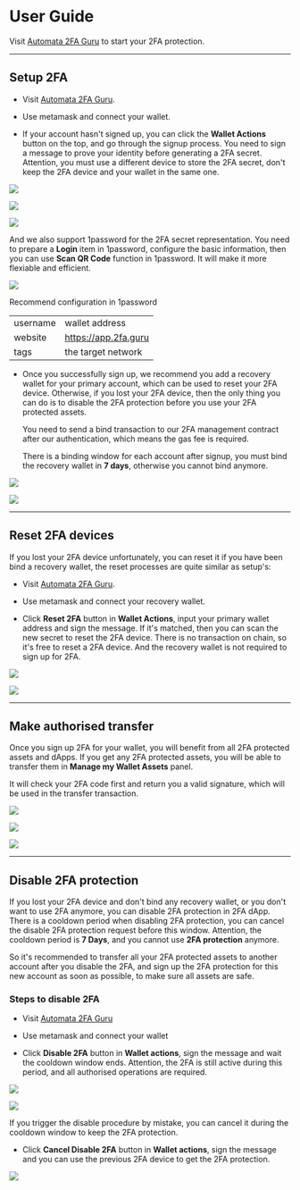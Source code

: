 # User Guide

Visit [Automata 2FA Guru](https://app.2fa.guru) to start your 2FA protection.

---

## Setup 2FA
- Visit [Automata 2FA Guru](https://app.2fa.guru).

- Use metamask and connect your wallet.

- If your account hasn't signed up, you can click the **Wallet Actions** button on the top, and go through the signup process. You need to sign a message to prove your identity before generating a 2FA secret. Attention, you must use a different device to store the 2FA secret, don't keep the 2FA device and your wallet in the same one.

![](../../assets/2fa/setup-1.png)

![](../../assets/2fa/setup-2.png)

![](../../assets/2fa/setup-3.png)

And we also support 1password for the 2FA secret representation. You need to prepare a **Login** item in 1password, configure the basic information, then you can use **Scan QR Code** function in 1password. It will make it more flexiable and efficient.

![](../../assets/2fa/1password.png)

Recommend configuration in 1password

| | |
| --- | --- |
| username | wallet address |
| website | https://app.2fa.guru |
| tags | the target network |

- Once you successfully sign up, we recommend you add a recovery wallet for your primary account, which can be used to reset your 2FA device. Otherwise, if you lost your 2FA device, then the only thing you can do is to disable the 2FA protection before you use your 2FA protected assets.

  You need to send a bind transaction to our 2FA management contract after our authentication, which means the gas fee is required.

  There is a binding window for each account after signup, you must bind the recovery wallet in **7 days**, otherwise you cannot bind anymore.

![](../../assets/2fa/bind-1.png)

![](../../assets/2fa/bind-2.png)

---

## Reset 2FA devices

If you lost your 2FA device unfortunately, you can reset it if you have been bind a recovery wallet, the reset processes are quite similar as setup's:

- Visit [Automata 2FA Guru](https://app.2fa.guru).

- Use metamask and connect your recovery wallet.

- Click **Reset 2FA** button in **Wallet Actions**, input your primary wallet address and sign the message. If it's matched, then you can scan the new secret to reset the 2FA device. There is no transaction on chain, so it's free to reset a 2FA device. And the recovery wallet is not required to sign up for 2FA.

![](../../assets/2fa/reset-1.png)

![](../../assets/2fa/reset-2.png)

---

## Make authorised transfer

Once you sign up 2FA for your wallet, you will benefit from all 2FA protected assets and dApps. If you get any 2FA protected assets, you will be able to transfer them in **Manage my Wallet Assets** panel.

It will check your 2FA code first and return you a valid signature, which will be used in the transfer transaction.

![](../../assets/2fa/transfer-1.png)

![](../../assets/2fa/transfer-2.png)

![](../../assets/2fa/transfer-3.png)

---

## Disable 2FA protection

If you lost your 2FA device and don't bind any recovery wallet, or you don't want to use 2FA anymore, you can disable 2FA protection in 2FA dApp. There is a cooldown period when disabling 2FA protection, you can cancel the disable 2FA protection request before this window. Attention, the cooldown period is **7 Days**, and you cannot use **2FA protection** anymore.

So it's recommended to transfer all your 2FA protected assets to another account after you disable the 2FA, and sign up the 2FA protection for this new account as soon as possible, to make sure all assets are safe.

### Steps to disable 2FA

- Visit [Automata 2FA Guru](https://app.2fa.guru)

- Use metamask and connect your wallet

- Click **Disable 2FA** button in **Wallet actions**, sign the message and wait the cooldown window ends. Attention, the 2FA is still active during this period, and all authorised operations are required.

![](../../assets/2fa/disable.png)

![](../../assets/2fa/disabling.png)

If you trigger the disable procedure by mistake, you can cancel it during the cooldown window to keep the 2FA protection.

- Click **Cancel Disable 2FA** button in **Wallet actions**, sign the message and you can use the previous 2FA device to get the 2FA protection.

![](../../assets/2fa/cancel-disable.png)
